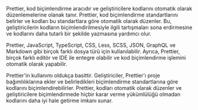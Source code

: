 Prettier, kod biçimlendirme aracıdır ve geliştiricilere kodlarını otomatik olarak düzenlemelerine olanak tanır. Prettier, kod biçimlendirme standartlarını belirler ve kodları bu standartlara göre otomatik olarak düzenler. Bu, geliştiricilerin kodların biçimlendirilmesiyle ilgili tartışmaları sona erdirmesine ve kodlarını daha tutarlı bir şekilde yazmasına yardımcı olur.

Prettier, JavaScript, TypeScript, CSS, Less, SCSS, JSON, GraphQL ve Markdown gibi birçok farklı dosya türü için kullanılabilir. Ayrıca, Prettier, birçok farklı editör ve IDE ile entegre olabilir ve kod biçimlendirme işlemini otomatik olarak yapabilir.

Prettier'in kullanımı oldukça basittir. Geliştiriciler, Prettier'ı proje bağımlılıklarına ekler ve belirledikleri biçimlendirme standartlarına göre kodlarını biçimlendirebilirler. Prettier, kodları otomatik olarak düzenler ve geliştiricilere biçimlendirmede hiçbir karar verme yükümlülüğü olmadan kodlarını daha iyi hale getirme imkanı sunar.
